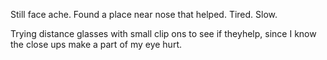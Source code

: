 Still face ache. Found a place near nose that helped. Tired. Slow. 

Trying distance glasses with small clip ons to see if theyhelp, since I know the close ups make a part of my eye hurt.
